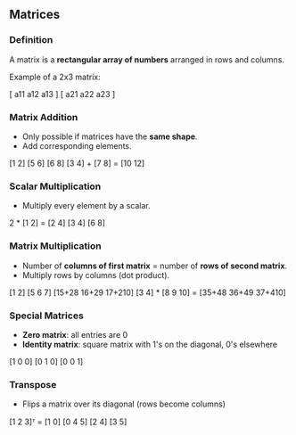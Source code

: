## Matrices

### Definition

A matrix is a **rectangular array of numbers** arranged in rows and columns.

Example of a 2x3 matrix:

[ a11 a12 a13 ]
[ a21 a22 a23 ]


### Matrix Addition

- Only possible if matrices have the **same shape**.
- Add corresponding elements.

[1 2] [5 6] [6 8]
[3 4] + [7 8] = [10 12]


### Scalar Multiplication

- Multiply every element by a scalar.

2 * [1 2] = [2 4]
[3 4] [6 8]


### Matrix Multiplication

- Number of **columns of first matrix** = number of **rows of second matrix**.
- Multiply rows by columns (dot product).

[1 2] [5 6 7] [15+28 16+29 17+210]
[3 4] * [8 9 10] = [35+48 36+49 37+410]


### Special Matrices

- **Zero matrix**: all entries are 0
- **Identity matrix**: square matrix with 1's on the diagonal, 0's elsewhere

[1 0 0]
[0 1 0]
[0 0 1]


### Transpose

- Flips a matrix over its diagonal (rows become columns)

[1 2 3]ᵀ = [1 0]
[0 4 5] [2 4]
[3 5]
